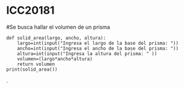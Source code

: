 # ICC20181
#Se busca hallar el volumen de un prisma

    def solid_area(largo, ancho, altura):
        largo=int(input("Ingresa el largo de la base del prisma: "))
        ancho=int(input("Ingresa el ancho de la base del prisma: "))
        altura=int(input("Ingresa la altura del prisma: " ))
        volumen=(largo*ancho*altura)
        return volumen
    print(solid_area())
  .
